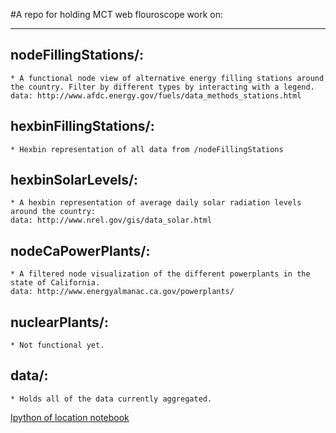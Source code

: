 #A repo for holding MCT web flouroscope work on:

---

## nodeFillingStations/: 
	
	* A functional node view of alternative energy filling stations around the country. Filter by different types by interacting with a legend. 
	data: http://www.afdc.energy.gov/fuels/data_methods_stations.html

## hexbinFillingStations/: 
	
	* Hexbin representation of all data from /nodeFillingStations

## hexbinSolarLevels/: 
	
	* A hexbin representation of average daily solar radiation levels around the country: 
	data: http://www.nrel.gov/gis/data_solar.html

## nodeCaPowerPlants/: 

	* A filtered node visualization of the different powerplants in the state of California. 
	data: http://www.energyalmanac.ca.gov/powerplants/

## nuclearPlants/: 

	* Not functional yet. 

## data/: 
	
	* Holds all of the data currently aggregated. 





[Ipython of location notebook](http://nbviewer.ipython.org/github/nstrayer/flouroscopeDev/blob/master/addLocation.ipynb)


